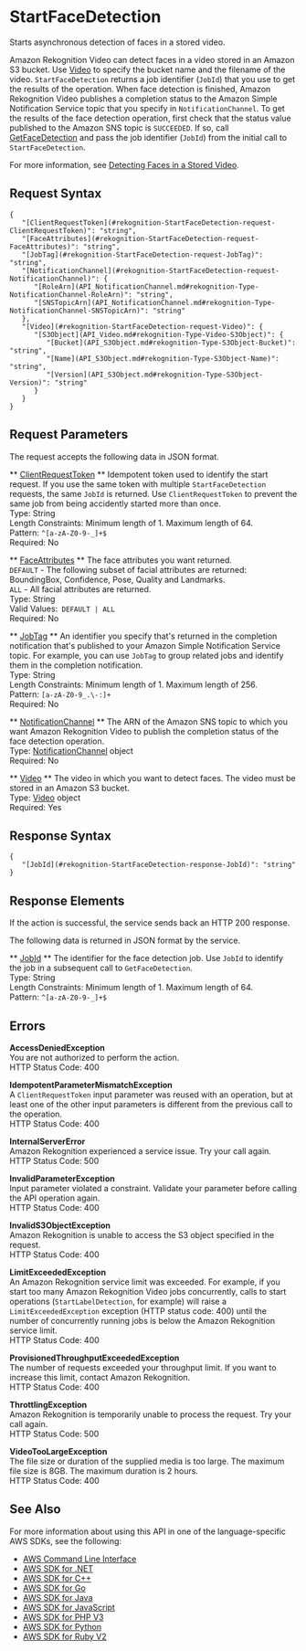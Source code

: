 # StartFaceDetection<a name="API_StartFaceDetection"></a>

Starts asynchronous detection of faces in a stored video\.

Amazon Rekognition Video can detect faces in a video stored in an Amazon S3 bucket\. Use [Video](API_Video.md) to specify the bucket name and the filename of the video\. `StartFaceDetection` returns a job identifier \(`JobId`\) that you use to get the results of the operation\. When face detection is finished, Amazon Rekognition Video publishes a completion status to the Amazon Simple Notification Service topic that you specify in `NotificationChannel`\. To get the results of the face detection operation, first check that the status value published to the Amazon SNS topic is `SUCCEEDED`\. If so, call [GetFaceDetection](API_GetFaceDetection.md) and pass the job identifier \(`JobId`\) from the initial call to `StartFaceDetection`\.

For more information, see [Detecting Faces in a Stored Video](faces-sqs-video.md)\.

## Request Syntax<a name="API_StartFaceDetection_RequestSyntax"></a>

```
{
   "[ClientRequestToken](#rekognition-StartFaceDetection-request-ClientRequestToken)": "string",
   "[FaceAttributes](#rekognition-StartFaceDetection-request-FaceAttributes)": "string",
   "[JobTag](#rekognition-StartFaceDetection-request-JobTag)": "string",
   "[NotificationChannel](#rekognition-StartFaceDetection-request-NotificationChannel)": { 
      "[RoleArn](API_NotificationChannel.md#rekognition-Type-NotificationChannel-RoleArn)": "string",
      "[SNSTopicArn](API_NotificationChannel.md#rekognition-Type-NotificationChannel-SNSTopicArn)": "string"
   },
   "[Video](#rekognition-StartFaceDetection-request-Video)": { 
      "[S3Object](API_Video.md#rekognition-Type-Video-S3Object)": { 
         "[Bucket](API_S3Object.md#rekognition-Type-S3Object-Bucket)": "string",
         "[Name](API_S3Object.md#rekognition-Type-S3Object-Name)": "string",
         "[Version](API_S3Object.md#rekognition-Type-S3Object-Version)": "string"
      }
   }
}
```

## Request Parameters<a name="API_StartFaceDetection_RequestParameters"></a>

The request accepts the following data in JSON format\.

 ** [ClientRequestToken](#API_StartFaceDetection_RequestSyntax) **   <a name="rekognition-StartFaceDetection-request-ClientRequestToken"></a>
Idempotent token used to identify the start request\. If you use the same token with multiple `StartFaceDetection` requests, the same `JobId` is returned\. Use `ClientRequestToken` to prevent the same job from being accidently started more than once\.   
Type: String  
Length Constraints: Minimum length of 1\. Maximum length of 64\.  
Pattern: `^[a-zA-Z0-9-_]+$`   
Required: No

 ** [FaceAttributes](#API_StartFaceDetection_RequestSyntax) **   <a name="rekognition-StartFaceDetection-request-FaceAttributes"></a>
The face attributes you want returned\.  
 `DEFAULT` \- The following subset of facial attributes are returned: BoundingBox, Confidence, Pose, Quality and Landmarks\.   
 `ALL` \- All facial attributes are returned\.  
Type: String  
Valid Values:` DEFAULT | ALL`   
Required: No

 ** [JobTag](#API_StartFaceDetection_RequestSyntax) **   <a name="rekognition-StartFaceDetection-request-JobTag"></a>
An identifier you specify that's returned in the completion notification that's published to your Amazon Simple Notification Service topic\. For example, you can use `JobTag` to group related jobs and identify them in the completion notification\.  
Type: String  
Length Constraints: Minimum length of 1\. Maximum length of 256\.  
Pattern: `[a-zA-Z0-9_.\-:]+`   
Required: No

 ** [NotificationChannel](#API_StartFaceDetection_RequestSyntax) **   <a name="rekognition-StartFaceDetection-request-NotificationChannel"></a>
The ARN of the Amazon SNS topic to which you want Amazon Rekognition Video to publish the completion status of the face detection operation\.  
Type: [NotificationChannel](API_NotificationChannel.md) object  
Required: No

 ** [Video](#API_StartFaceDetection_RequestSyntax) **   <a name="rekognition-StartFaceDetection-request-Video"></a>
The video in which you want to detect faces\. The video must be stored in an Amazon S3 bucket\.  
Type: [Video](API_Video.md) object  
Required: Yes

## Response Syntax<a name="API_StartFaceDetection_ResponseSyntax"></a>

```
{
   "[JobId](#rekognition-StartFaceDetection-response-JobId)": "string"
}
```

## Response Elements<a name="API_StartFaceDetection_ResponseElements"></a>

If the action is successful, the service sends back an HTTP 200 response\.

The following data is returned in JSON format by the service\.

 ** [JobId](#API_StartFaceDetection_ResponseSyntax) **   <a name="rekognition-StartFaceDetection-response-JobId"></a>
The identifier for the face detection job\. Use `JobId` to identify the job in a subsequent call to `GetFaceDetection`\.  
Type: String  
Length Constraints: Minimum length of 1\. Maximum length of 64\.  
Pattern: `^[a-zA-Z0-9-_]+$` 

## Errors<a name="API_StartFaceDetection_Errors"></a>

 **AccessDeniedException**   
You are not authorized to perform the action\.  
HTTP Status Code: 400

 **IdempotentParameterMismatchException**   
A `ClientRequestToken` input parameter was reused with an operation, but at least one of the other input parameters is different from the previous call to the operation\.  
HTTP Status Code: 400

 **InternalServerError**   
Amazon Rekognition experienced a service issue\. Try your call again\.  
HTTP Status Code: 500

 **InvalidParameterException**   
Input parameter violated a constraint\. Validate your parameter before calling the API operation again\.  
HTTP Status Code: 400

 **InvalidS3ObjectException**   
Amazon Rekognition is unable to access the S3 object specified in the request\.  
HTTP Status Code: 400

 **LimitExceededException**   
An Amazon Rekognition service limit was exceeded\. For example, if you start too many Amazon Rekognition Video jobs concurrently, calls to start operations \(`StartLabelDetection`, for example\) will raise a `LimitExceededException` exception \(HTTP status code: 400\) until the number of concurrently running jobs is below the Amazon Rekognition service limit\.   
HTTP Status Code: 400

 **ProvisionedThroughputExceededException**   
The number of requests exceeded your throughput limit\. If you want to increase this limit, contact Amazon Rekognition\.  
HTTP Status Code: 400

 **ThrottlingException**   
Amazon Rekognition is temporarily unable to process the request\. Try your call again\.  
HTTP Status Code: 500

 **VideoTooLargeException**   
The file size or duration of the supplied media is too large\. The maximum file size is 8GB\. The maximum duration is 2 hours\.   
HTTP Status Code: 400

## See Also<a name="API_StartFaceDetection_SeeAlso"></a>

For more information about using this API in one of the language\-specific AWS SDKs, see the following:
+  [AWS Command Line Interface](https://docs.aws.amazon.com/goto/aws-cli/rekognition-2016-06-27/StartFaceDetection) 
+  [AWS SDK for \.NET](https://docs.aws.amazon.com/goto/DotNetSDKV3/rekognition-2016-06-27/StartFaceDetection) 
+  [AWS SDK for C\+\+](https://docs.aws.amazon.com/goto/SdkForCpp/rekognition-2016-06-27/StartFaceDetection) 
+  [AWS SDK for Go](https://docs.aws.amazon.com/goto/SdkForGoV1/rekognition-2016-06-27/StartFaceDetection) 
+  [AWS SDK for Java](https://docs.aws.amazon.com/goto/SdkForJava/rekognition-2016-06-27/StartFaceDetection) 
+  [AWS SDK for JavaScript](https://docs.aws.amazon.com/goto/AWSJavaScriptSDK/rekognition-2016-06-27/StartFaceDetection) 
+  [AWS SDK for PHP V3](https://docs.aws.amazon.com/goto/SdkForPHPV3/rekognition-2016-06-27/StartFaceDetection) 
+  [AWS SDK for Python](https://docs.aws.amazon.com/goto/boto3/rekognition-2016-06-27/StartFaceDetection) 
+  [AWS SDK for Ruby V2](https://docs.aws.amazon.com/goto/SdkForRubyV2/rekognition-2016-06-27/StartFaceDetection) 